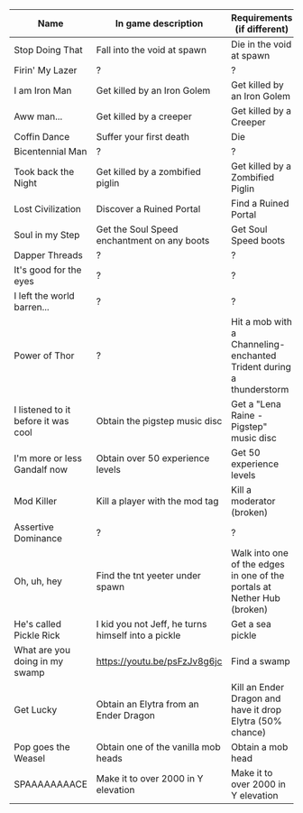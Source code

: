 |Name|In game description|Requirements (if different)|
|---|---|---|
| Stop Doing That | Fall into the void at spawn | Die in the void at spawn |
| Firin' My Lazer | ? | ? |
| I am Iron Man | Get killed by an Iron Golem | Get killed by an Iron Golem |
| Aww man... | Get killed by a creeper | Get killed by a Creeper |
| Coffin Dance | Suffer your first death | Die |
| Bicentennial Man | ? | ? |
| Took back the Night | Get killed by a zombified piglin | Get killed by a Zombified Piglin |
| Lost Civilization | Discover a Ruined Portal | Find a Ruined Portal |
| Soul in my Step | Get the Soul Speed enchantment on any boots | Get Soul Speed boots |
| Dapper Threads | ? | ? |
| It's good for the eyes | ? | ? |
| I left the world barren... | ? | ? |
| Power of Thor | ? | Hit a mob with a Channeling-enchanted Trident during a thunderstorm  |
| I listened to it before it was cool | Obtain the pigstep music disc | Get a "Lena Raine - Pigstep" music disc |
| I'm more or less Gandalf now | Obtain over 50 experience levels | Get 50 experience levels |
| Mod Killer | Kill a player with the mod tag | Kill a moderator (broken) |
| Assertive Dominance | ? | ? |
| Oh, uh, hey | Find the tnt yeeter under spawn | Walk into one of the edges in one of the portals at Nether Hub (broken) |
| He's called Pickle Rick | I kid you not Jeff, he turns himself into a pickle | Get a sea pickle |
| What are you doing in my swamp | https://youtu.be/psFzJv8g6jc | Find a swamp |
| Get Lucky | Obtain an Elytra from an Ender Dragon | Kill an Ender Dragon and have it drop Elytra (50% chance) |
| Pop goes the Weasel | Obtain one of the vanilla mob heads | Obtain a mob head |
| SPAAAAAAAACE | Make it to over 2000 in Y elevation | Make it to over 2000 in Y elevation |
